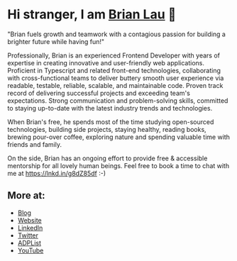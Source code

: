 # Hi stranger, I am [Brian Lau](https://brian-lau.ca/about) 👋

<!--
**wtLau/wtlau** is a ✨ _special_ ✨ repository because its `README.md` (this file) appears on your GitHub profile.

Here are some ideas to get you started:

- 🔭 I’m currently working on ...
- 🌱 I’m currently learning ...
- 👯 I’m looking to collaborate on ...
- 🤔 I’m looking for help with ...
- 💬 Ask me about ...
- 📫 How to reach me: ...
- 😄 Pronouns: ...
- ⚡ Fun fact: ...
-->

"Brian fuels growth and teamwork with a contagious passion for building a brighter future while having fun!"

Professionally, Brian is an experienced Frontend Developer with years of expertise in creating innovative and user-friendly web applications. Proficient in Typescript and related front-end technologies, collaborating with cross-functional teams to deliver buttery smooth user experience via readable, testable, reliable, scalable, and maintainable code. Proven track record of delivering successful projects and exceeding team's expectations. Strong communication and problem-solving skills, committed to staying up-to-date with the latest industry trends and technologies.

When Brian's free, he spends most of the time studying open-sourced technologies, building side projects, staying healthy, reading books, brewing pour-over coffee, exploring nature and spending valuable time with friends and family.

On the side, Brian has an ongoing effort to provide free & accessible mentorship for all lovely human beings. Feel free to book a time to chat with me at https://lnkd.in/g8dZ85df :-)

## More at:

- [Blog](https://www.brian-lau.ca/blog)
- [Website](https://www.brian-lau.ca)
- [LinkedIn](https://www.linkedin.com/in/brian-lau/)
- [Twitter](https://twitter.com/brian_wtLau)
- [ADPList](https://adplist.org/mentors/brian-lau)
- [YouTube](https://www.youtube.com/@brian-lau)     
